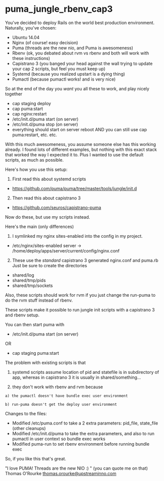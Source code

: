 puma_jungle_rbenv_cap3
======================


You've decided to deploy Rails on the world best production environment. Naturally, you've chosen:
* Ubuntu 14.04
* Nginx (of course! easy decision)
* Puma (threads are the new nio, and Puma is awesomeness)
* Rbenv (ok, you debated about rvm vs rbenv and both will work with these instructions)
* Capistrano 3 (you banged your head against the wall trying to update your cap 2 scripts, but feel you must keep up)
* Systemd (because you realized upstart is a dying thing)
* Pumactl (because pumactl works! and is very nice)

So at the end of the day you *want* you all these to work, and play nicely together
- cap staging deploy
- cap puma:start
- cap nginx:restart
- /etc/init.d/puma start (on server)
- /etc/init.d/puma stop (on server)
- everything should start on server reboot AND you can still use cap puma:restart, etc.
etc.

With this much awesomeness, you assume someone else has this working already. I found lots of different examples, but nothing with this exact stack that worked the way I expected it to. Plus I wanted to use the default scripts, as much as possible.

Here's how you use this setup:
1. First read this about systemd scripts
* https://github.com/puma/puma/tree/master/tools/jungle/init.d
2. Then read this about capistrano 3
* https://github.com/seuros/capistrano-puma

Now do these, but use my scripts instead.

Here's the main (only differences)
1. I symlinked my nginx sites-enabled into the config in my project.
* /etc/nginx/sites-enabled
server -> /home/deploy/apps/server/current/config/nginx.conf
2. These use the *standard* capistrano 3 generated nginx.conf and puma.rb
Just be sure to create the directories 
* shared/log
* shared/tmp/pids
* shared/tmp/sockets 

Also, these scripts should work for rvm if you just change the run-puma to do the rvm stuff instead of rbenv.

These scripts make it possible to run jungle init scripts with a capistrano 3 and rbenv setup.

You can then start puma with
* /etc/init.d/puma start (on server)

OR
* cap staging puma:start


The problem with existing scripts is that
  1) systemd scripts assume location of pid and statefile is in subdirectory of app, whereas in capistrano 3 it is usually in shared/something...
  
  2) they don't work with rbenv and rvm because

	a) the pumactl doesn't have bundle exec user environment

	b) run-puma doesn't get the deploy user environment

Changes to the files:
* Modified /etc/puma.conf to take a 2 extra parameters: pid_file, state_file (other cleanups)
* Modified /etc/init.d/puma to take the extra parameters, and also to run pumactl in user context so bundle exec works
* Modified puma-run to set rbenv environment before running bundle exec

So, if you like this that's great. 

"I love PUMA! Threads are the new NIO :) " (you can quote me on that)
Thomas O'Rourke
<thomas.orourke@upstreaminno.com>
